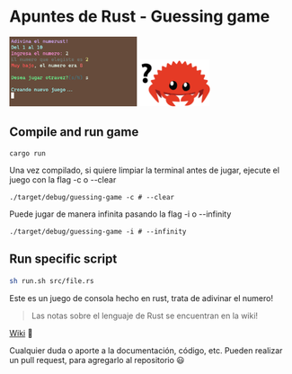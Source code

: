 # Apuntes de Rust - Guessing game 


<img src="./assets/preview-game.png" width="45%"> 
<img src="./assets/ferris-confused.png" width="25%" alt="ferris-rust-mascot">


## Compile and run game

```
cargo run
```

Una vez compilado, si quiere limpiar la terminal antes de jugar, ejecute el juego con la flag -c o --clear 

```
./target/debug/guessing-game -c # --clear
```

Puede jugar de manera infinita pasando la flag -i o --infinity

```
./target/debug/guessing-game -i # --infinity

```

## Run specific script

```sh
sh run.sh src/file.rs
```

Este es un juego de consola hecho en rust, trata de adivinar el numero!

> Las notas sobre el lenguaje de Rust se encuentran en la wiki!

[Wiki](https://github.com/Tylung/rust-apuntes/wiki) 🦀

Cualquier duda o aporte a la documentación, código, etc. Pueden realizar un pull request, para agregarlo al repositorio :smiley: 
